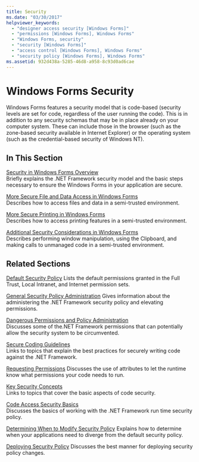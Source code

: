 ```yaml
---
title: Security
ms.date: "03/30/2017"
helpviewer_keywords: 
  - "designer access security [Windows Forms]"
  - "permissions [Windows Forms], Windows Forms"
  - "Windows Forms, security"
  - "security [Windows Forms]"
  - "access control [Windows Forms], Windows Forms"
  - "security policy [Windows Forms], Windows Forms"
ms.assetid: 932d438a-5285-46d8-a958-8c93d0ad6cae
---
```

# Windows Forms Security
Windows Forms features a security model that is code-based (security levels are set for code, regardless of the user running the code). This is in addition to any security schemas that may be in place already on your computer system. These can include those in the browser (such as the zone-based security available in Internet Explorer) or the operating system (such as the credential-based security of Windows NT).  
  
## In This Section  
 [Security in Windows Forms Overview](security-in-windows-forms-overview.md)  
 Briefly explains the .NET Framework security model and the basic steps necessary to ensure the Windows Forms in your application are secure.  
  
 [More Secure File and Data Access in Windows Forms](more-secure-file-and-data-access-in-windows-forms.md)  
 Describes how to access files and data in a semi-trusted environment.  
  
 [More Secure Printing in Windows Forms](more-secure-printing-in-windows-forms.md)  
 Describes how to access printing features in a semi-trusted environment.  
  
 [Additional Security Considerations in Windows Forms](additional-security-considerations-in-windows-forms.md)  
 Describes performing window manipulation, using the Clipboard, and making calls to unmanaged code in a semi-trusted environment.  
  
## Related Sections  
 [Default Security Policy](https://docs.microsoft.com/previous-versions/dotnet/netframework-4.0/03kwzyfc(v=vs.100))  
 Lists the default permissions granted in the Full Trust, Local Intranet, and Internet permission sets.  
  
 [General Security Policy Administration](https://docs.microsoft.com/previous-versions/dotnet/netframework-4.0/ed5htz45(v=vs.100))  
 Gives information about the administering the .NET Framework security policy and elevating permissions.  
  
 [Dangerous Permissions and Policy Administration](../misc/dangerous-permissions-and-policy-administration.md)  
 Discusses some of the.NET Framework permissions that can potentially allow the security system to be circumvented.  
  
 [Secure Coding Guidelines](../../standard/security/secure-coding-guidelines.md)  
 Links to topics that explain the best practices for securely writing code against the .NET Framework.  
  
 [Requesting Permissions](https://docs.microsoft.com/previous-versions/dotnet/netframework-4.0/yd267cce(v=vs.100))  
 Discusses the use of attributes to let the runtime know what permissions your code needs to run.  
  
 [Key Security Concepts](../../standard/security/key-security-concepts.md)  
 Links to topics that cover the basic aspects of code security.  
  
 [Code Access Security Basics](../misc/code-access-security-basics.md)  
 Discusses the basics of working with the .NET Framework run time security policy.  
  
 [Determining When to Modify Security Policy](https://docs.microsoft.com/previous-versions/dotnet/netframework-4.0/xky659fc(v=vs.100))  
 Explains how to determine when your applications need to diverge from the default security policy.  
  
 [Deploying Security Policy](https://docs.microsoft.com/previous-versions/dotnet/netframework-4.0/13wcxx6y(v=vs.100))  
 Discusses the best manner for deploying security policy changes.
